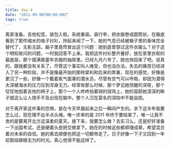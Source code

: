 ```yaml
---
title: day-4
date: "2011-09-06T00:00:00Z"
tags: true
---
```


离家准备。吉他松弦，装包入柜。系统重装。装行李，把衣服卷成圆筒状。在箱底看到了那件缩水的格子衬衫，拎起来闻了一下，她的气息已经被箱子里的香味完全替代了，无影无踪。脑子里竟然冒出这个问题：她到底曾穿过这件衣服么？对于这个明知故问的问题，一时我回答不上来。我把这件衬衫整齐叠好，放在家里衣柜的最底层，那个摆满我童年衣服的抽屉里。已经九月六号了，她也快回来了吧。说真的，跟我都没有关系了。尽管这个事实叫人难受，但也没办法。失去的痛苦已经进入了另一种阶段，并不是像最开始的那样犀利和后来的厚重，现在的感觉，好像是更沉了一些，好像一个戴着氧气面罩的潜水员，尽管有空气可以呼吸，却因为潜得太深被海水的压力压到浑身无力。经常有那么时候，那个梦见她惊醒的深夜，那个怔怔地抱着吉他的椅子上，那个一个人咚咚拍着球的球场上，她的容颜她深深的眸子就这么让人措手不及出现在脑中。整个人沉在莫名的深陷中不能自拔。

对于离开家这件事的恐惧，是在今天早晨起来之后一瞬间产生的。余下这半年我要怎么过，现在理不出半点头绪。唯一庆幸的是 2011 年终于要结束了，唯一让我不舍的是要离开北方这温柔的夏天。接下来，我要怎么做？去实习么，还是好好准备一下出国考试，还是硬着头皮把交换拿下。她在的时候这些都顺理成章，希望混合着对未来的自信。她的离去顺便也把这一切都带走了。日子好像一下子又回到一年前那段碌碌无为的时光。真心觉得不能这样了。
